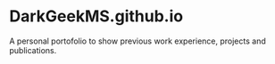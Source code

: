 # DarkGeekMS.github.io

A personal portofolio to show previous work experience, projects and publications.
